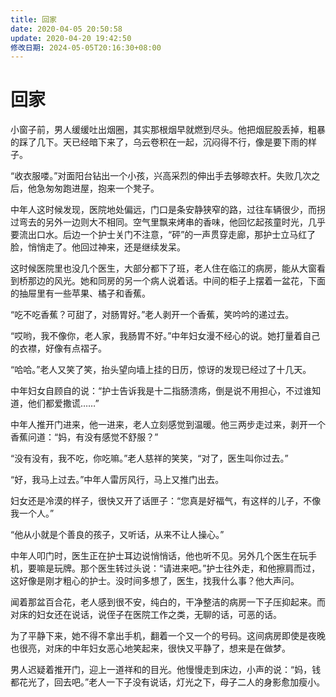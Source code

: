 ```yaml
---
title: 回家
date: 2020-04-05 20:50:58
update: 2020-04-20 19:42:50
修改日期: 2024-05-05T20:16:30+08:00
---
```


# 回家

小窗子前，男人缓缓吐出烟圈，其实那根烟早就燃到尽头。他把烟屁股丢掉，粗暴的踩了几下。天已经暗下来了，乌云卷积在一起，沉闷得不行，像是要下雨的样子。

“收衣服喽。”对面阳台钻出一个小孩，兴高采烈的伸出手去够晾衣杆。失败几次之后，他急匆匆跑进屋，抱来一个凳子。

中年人这时候发现，医院地处偏远，门口是条安静狭窄的路，过往车辆很少，而拐过弯去的另外一边则大不相同。空气里飘来烤串的香味，他回忆起孩童时光，几乎要流出口水。后边一个护士关门不注意，“砰”的一声贯穿走廊，那护士立马红了脸，悄悄走了。他回过神来，还是继续发呆。

这时候医院里也没几个医生，大部分都下了班，老人住在临江的病房，能从大窗看到桥那边的风光。她和同房的另一个病人说着话。中间的柜子上摆着一盆花，下面的抽屉里有一些苹果、橘子和香蕉。

“吃不吃香蕉？可甜了，对肠胃好。”老人剥开一个香蕉，笑吟吟的递过去。

“哎哟，我不像你，老人家，我肠胃不好。”中年妇女漫不经心的说。她打量着自己的衣襟，好像有点褶子。

“哈哈。”老人又笑了笑，抬头望向墙上挂的日历，惊讶的发现已经过了十几天。

中年妇女自顾自的说：“护士告诉我是十二指肠溃疡，倒是说不用担心，不过谁知道，他们都爱撒谎……”

中年人推开门进来，他一进来，老人立刻感觉到温暖。他三两步走过来，剥开一个香蕉问道：“妈，有没有感觉不舒服？”

“没有没有，我不吃，你吃嘛。”老人慈祥的笑笑，“对了，医生叫你过去。”

“好，我马上过去。”中年人雷厉风行，马上又推门出去。

妇女还是冷漠的样子，很快又开了话匣子：“您真是好福气，有这样的儿子，不像我一个人。”

“他从小就是个善良的孩子，又听话，从来不让人操心。”

中年人叩门时，医生正在护士耳边说悄悄话，他也听不见。另外几个医生在玩手机，要嘛是玩牌。那个医生转过头说：“请进来吧。”护士往外走，和他擦肩而过，这好像是刚才粗心的护士。没时间多想了，医生，找我什么事？他大声问。

闻着那盆百合花，老人感到很不安，纯白的，干净整洁的病房一下子压抑起来。而对床的妇女还在说话，说侄子在医院工作之类，无聊的话，可恶的话。

为了平静下来，她不得不拿出手机，翻着一个又一个的号码。这间病房即使是夜晚也很亮，对床的中年妇女恶心地笑起来，很快又平静了，想来是在做梦。

男人迟疑着推开门，迎上一道祥和的目光。他慢慢走到床边，小声的说：“妈，钱都花光了，回去吧。”老人一下子没有说话，灯光之下，母子二人的身影愈加瘦小。